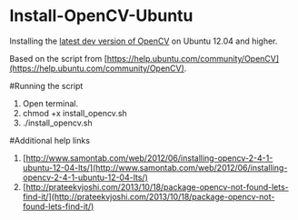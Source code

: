 Install-OpenCV-Ubuntu
=====================

Installing the [latest dev version of OpenCV](https://github.com/Itseez/opencv) on Ubuntu 12.04 and higher.

Based on the script from [https://help.ubuntu.com/community/OpenCV](https://help.ubuntu.com/community/OpenCV).


#Running the script
1. Open terminal.
2. chmod +x install_opencv.sh
3. ./install_opencv.sh


#Additional help links
1. [http://www.samontab.com/web/2012/06/installing-opencv-2-4-1-ubuntu-12-04-lts/](http://www.samontab.com/web/2012/06/installing-opencv-2-4-1-ubuntu-12-04-lts/)
2. [http://prateekvjoshi.com/2013/10/18/package-opencv-not-found-lets-find-it/](http://prateekvjoshi.com/2013/10/18/package-opencv-not-found-lets-find-it/)

